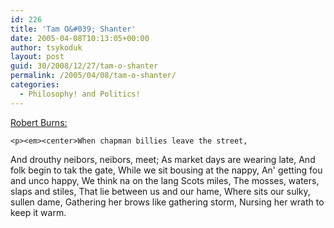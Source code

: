 ```yaml
---
id: 226
title: 'Tam O&#039; Shanter'
date: 2005-04-08T10:13:05+00:00
author: tsykoduk
layout: post
guid: 30/2008/12/27/tam-o-shanter
permalink: /2005/04/08/tam-o-shanter/
categories:
  - Philosophy! and Politics!
---
```

<p><a href="http://www.robertburns.org/works/308.shtml">Robert Burns: </a></p>


	<p><em><center>When chapman billies leave the street,
And drouthy neibors, neibors, meet;
As market days are wearing late,
And folk begin to tak the gate,
While we sit bousing at the nappy,
An' getting fou and unco happy,
We think na on the lang Scots miles,
The mosses, waters, slaps and stiles,
That lie between us and our hame,
Where sits our sulky, sullen dame,
Gathering her brows like gathering storm,
Nursing her wrath to keep it warm. </center></em></p>